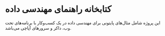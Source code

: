 
# کتابخانه راهنمای مهندسی داده

این پروژه شامل مثال‌های پایتونی برای مهندسی داده در یک کسب‌وکار با برنامه‌های تحت وب، داکر و سرورهای آپاچی می‌باشد.
